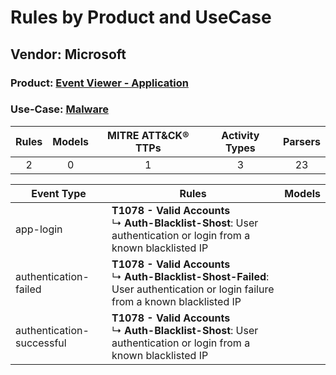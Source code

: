 Rules by Product and UseCase
============================
Vendor: Microsoft
-----------------
### Product: [Event Viewer - Application](../ds_microsoft_event_viewer_-_application.md)
### Use-Case: [Malware](../../../../UseCases/uc_malware.md)

| Rules | Models | MITRE ATT&CK® TTPs | Activity Types | Parsers |
|:-----:|:------:|:------------------:|:--------------:|:-------:|
|   2   |   0    |         1          |       3        |   23    |

| Event Type    | Rules    | Models |
| ---- | ---- | ------ |
| app-login    | <b>T1078 - Valid Accounts</b><br> ↳ <b>Auth-Blacklist-Shost</b>: User authentication or login from a known blacklisted IP    |        |
| authentication-failed     | <b>T1078 - Valid Accounts</b><br> ↳ <b>Auth-Blacklist-Shost-Failed</b>: User authentication or login failure from a known blacklisted IP |        |
| authentication-successful | <b>T1078 - Valid Accounts</b><br> ↳ <b>Auth-Blacklist-Shost</b>: User authentication or login from a known blacklisted IP    |        |